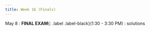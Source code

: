 ```yaml
---
title: Week 16 (Finals) 
---
```

May 8
: **FINAL EXAM**{: .label .label-black}(1:30 - 3:30 PM) 
  : solutions 

